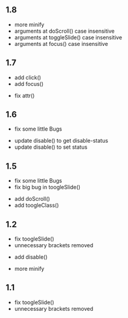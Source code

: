 ## 1.8
* more minify
* arguments at doScroll() case insensitive
* arguments at toggleSlide() case insensitive
* arguments at focus() case insensitive

## 1.7
+ add click()
+ add focus()
- fix attr()

## 1.6
- fix some little Bugs
+ update disable() to get disable-status
+ update disable() to set status

## 1.5
- fix some little Bugs
- fix big bug in toogleSlide()
+ add doScroll()
+ add toogleClass()

## 1.2
- fix toogleSlide()
- unnecessary brackets removed
+ add disable()
* more minify

## 1.1
- fix toogleSlide()
- unnecessary brackets removed
